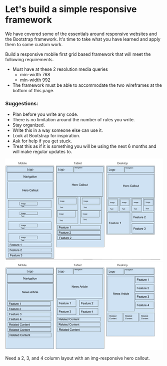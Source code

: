 # Let's build a simple responsive framework

We have covered some of the essentials around responsive websites and the Bootstrap framework.  It's time to take what you have learned and apply them to some custom work.

Build a responsive mobile first grid based framework that will meet the following requirements.
- Must have at these 2 resolution media queries
  - min-width 768
  - min-width 992
- The framework must be able to accommodate the  two wireframes at the bottom of this page.


### Suggestions:
- Plan before you write any code.
- There is no limitation around the number of rules you write.
- Stay organized.
- Write this in a way someone else can use it.
- Look at Bootstrap for inspiration.
- Ask for help if you get stuck.
- Treat this as if it is something you will be using the next 6 months and will make regular updates to.

![scenario1](generic-site.jpg)
![scenario2](news-article.jpg)

Need a 2, 3, and 4 column layout with an img-responsive hero callout.
